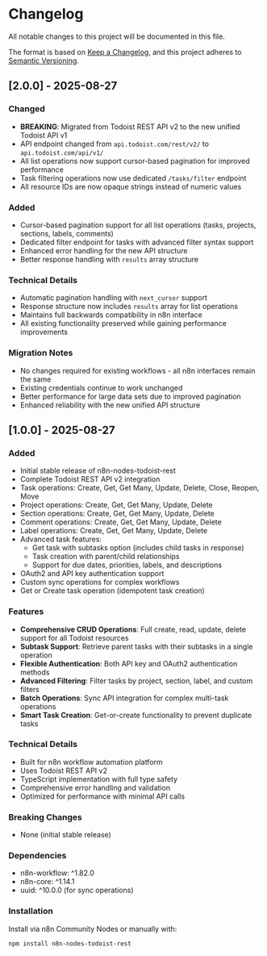 # Changelog

All notable changes to this project will be documented in this file.

The format is based on [Keep a Changelog](https://keepachangelog.com/en/1.0.0/),
and this project adheres to [Semantic Versioning](https://semver.org/spec/v2.0.0.html).

## [2.0.0] - 2025-08-27

### Changed
- **BREAKING**: Migrated from Todoist REST API v2 to the new unified Todoist API v1
- API endpoint changed from `api.todoist.com/rest/v2/` to `api.todoist.com/api/v1/`
- All list operations now support cursor-based pagination for improved performance
- Task filtering operations now use dedicated `/tasks/filter` endpoint
- All resource IDs are now opaque strings instead of numeric values

### Added
- Cursor-based pagination support for all list operations (tasks, projects, sections, labels, comments)
- Dedicated filter endpoint for tasks with advanced filter syntax support
- Enhanced error handling for the new API structure
- Better response handling with `results` array structure

### Technical Details
- Automatic pagination handling with `next_cursor` support
- Response structure now includes `results` array for list operations
- Maintains full backwards compatibility in n8n interface
- All existing functionality preserved while gaining performance improvements

### Migration Notes
- No changes required for existing workflows - all n8n interfaces remain the same
- Existing credentials continue to work unchanged
- Better performance for large data sets due to improved pagination
- Enhanced reliability with the new unified API structure

## [1.0.0] - 2025-08-27

### Added
- Initial stable release of n8n-nodes-todoist-rest
- Complete Todoist REST API v2 integration
- Task operations: Create, Get, Get Many, Update, Delete, Close, Reopen, Move
- Project operations: Create, Get, Get Many, Update, Delete
- Section operations: Create, Get, Get Many, Update, Delete
- Comment operations: Create, Get, Get Many, Update, Delete
- Label operations: Create, Get, Get Many, Update, Delete
- Advanced task features:
  - Get task with subtasks option (includes child tasks in response)
  - Task creation with parent/child relationships
  - Support for due dates, priorities, labels, and descriptions
- OAuth2 and API key authentication support
- Custom sync operations for complex workflows
- Get or Create task operation (idempotent task creation)

### Features
- **Comprehensive CRUD Operations**: Full create, read, update, delete support for all Todoist resources
- **Subtask Support**: Retrieve parent tasks with their subtasks in a single operation
- **Flexible Authentication**: Both API key and OAuth2 authentication methods
- **Advanced Filtering**: Filter tasks by project, section, label, and custom filters
- **Batch Operations**: Sync API integration for complex multi-task operations
- **Smart Task Creation**: Get-or-create functionality to prevent duplicate tasks

### Technical Details
- Built for n8n workflow automation platform
- Uses Todoist REST API v2
- TypeScript implementation with full type safety
- Comprehensive error handling and validation
- Optimized for performance with minimal API calls

### Breaking Changes
- None (initial stable release)

### Dependencies
- n8n-workflow: ^1.82.0
- n8n-core: ^1.14.1
- uuid: ^10.0.0 (for sync operations)

### Installation
Install via n8n Community Nodes or manually with:
```bash
npm install n8n-nodes-todoist-rest
```